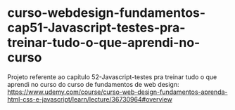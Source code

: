 # curso-webdesign-fundamentos-cap51-Javascript-testes-pra-treinar-tudo-o-que-aprendi-no-curso
Projeto referente ao capítulo 52-Javascript-testes pra treinar tudo o que aprendi no curso do curso de fundamentos de web design: https://www.udemy.com/course/curso-web-design-fundamentos-aprenda-html-css-e-javascript/learn/lecture/36730964#overview
